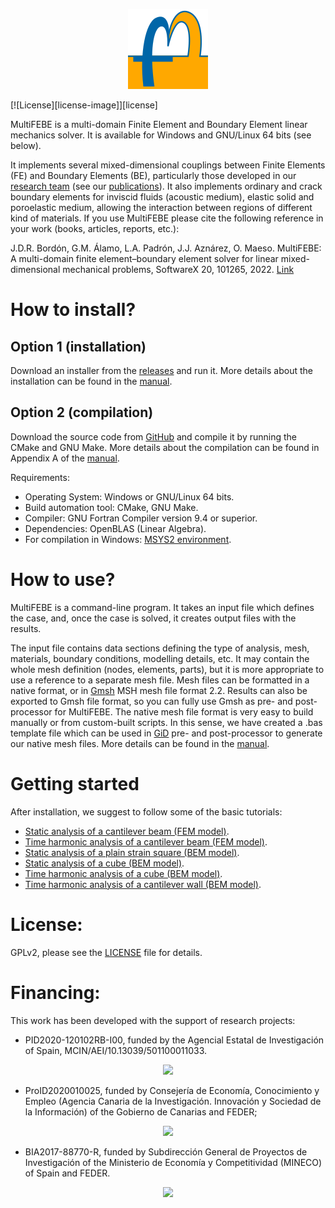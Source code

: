 <p align="center"> <img src="docs/img/logo_128x128.png"> </p>  
[![License][license-image]][license]

MultiFEBE is a multi-domain Finite Element and Boundary Element linear mechanics solver. It is available for Windows and GNU/Linux 64 bits (see below).

It implements several mixed-dimensional couplings between Finite Elements (FE) and Boundary Elements (BE), particularly those developed in our [research team](http://www.mmc.siani.es/) (see our [publications](http://www.mmc.siani.es/papers-in-referred-journals/)). It also implements ordinary and crack boundary elements for inviscid fluids (acoustic medium), elastic solid and poroelastic medium, allowing the interaction between regions of different kind of materials. If you use MultiFEBE please cite the following reference in your work (books, articles, reports, etc.):

J.D.R. Bordón, G.M. Álamo, L.A. Padrón, J.J. Aznárez, O. Maeso. MultiFEBE: A multi-domain finite element–boundary element solver for linear mixed-dimensional mechanical problems, SoftwareX 20, 101265, 2022. [Link](https://www.sciencedirect.com/science/article/pii/S2352711022001832)

How to install?
===============

## Option 1 (installation)
Download an installer from the [releases](https://github.com/mmc-siani-es/MultiFEBE/releases) and run it. 
More details about the installation can be found in the [manual](https://github.com/mmc-siani-es/MultiFEBE/blob/main/docs/manual.pdf).

## Option 2 (compilation)
Download the source code from [GitHub](https://github.com/mmc-siani-es/MultiFEBE) and compile it by running the CMake and GNU Make. 
More details about the compilation can be found in Appendix A of the [manual](https://github.com/mmc-siani-es/MultiFEBE/blob/main/docs/manual.pdf).

Requirements:

  * Operating System: Windows or GNU/Linux 64 bits.
  * Build automation tool: CMake, GNU Make.
  * Compiler: GNU Fortran Compiler version 9.4 or superior.
  * Dependencies: OpenBLAS (Linear Algebra).
  * For compilation in Windows: [MSYS2 environment](https://www.msys2.org).

How to use?
===========

MultiFEBE is a command-line program. It takes an input file which defines the case, and, once the case is solved, it creates output files with the results. 

The input file contains data sections defining the type of analysis, mesh, materials, boundary conditions, modelling details, etc. 
It may contain the whole mesh definition (nodes, elements, parts), but it is more appropriate to use a reference to a separate mesh file.
Mesh files can be formatted in a native format, or in [Gmsh](https://gmsh.info) MSH mesh file format 2.2. Results can also be exported to Gmsh file format, so you can fully use Gmsh as pre- and post-processor for MultiFEBE. 
The native mesh file format is very easy to build manually or from custom-built scripts. In this sense, we have created a .bas template file which can be used in [GiD](https://www.gidsimulation.com/) pre- and post-processor to generate our native mesh files.
More details can be found in the [manual](https://github.com/mmc-siani-es/MultiFEBE/blob/main/docs/manual.pdf).

Getting started
===============

After installation, we suggest to follow some of the basic tutorials:

  * [Static analysis of a cantilever beam (FEM model)](docs/examples/ME-ST-SR-001/).
  * [Time harmonic analysis of a cantilever beam (FEM model)](docs/examples/ME-TH-SR-001/).
  * [Static analysis of a plain strain square (BEM model)](docs/examples/ME-ST-EL-001/).
  * [Static analysis of a cube (BEM model)](docs/examples/ME-ST-EL-002/).
  * [Time harmonic analysis of a cube (BEM model)](docs/examples/ME-TH-EL-001/).
  * [Time harmonic analysis of a cantilever wall (BEM model)](docs/examples/ME-TH-EL-002/).

License:
========

GPLv2, please see the [LICENSE](https://github.com/mmc-siani-es/MultiFEBE/blob/main/LICENSE) file for details.

Financing:
==========

This work has been developed with the support of research projects:

  * PID2020-120102RB-I00, funded by the Agencial Estatal de Investigación of Spain, MCIN/AEI/10.13039/501100011033.

  <p align="center">
    <img src="docs/img/miciinn-aei.png">
  </p>  

  * ProID2020010025, funded by Consejerı́a de Economı́a, Conocimiento y Empleo (Agencia Canaria de la Investigación. Innovación y Sociedad de la Información) of the Gobierno de Canarias and FEDER;

  <p align="center">
    <img src="docs/img/gobcan-fse.png">
  </p>

  * BIA2017-88770-R, funded by Subdirección General de Proyectos de Investigación of the Ministerio de Economı́a y Competitividad (MINECO) of Spain and FEDER.
  
  <p align="center">
    <img src="docs/img/miciinn-feder-aei.png">
  </p> 

